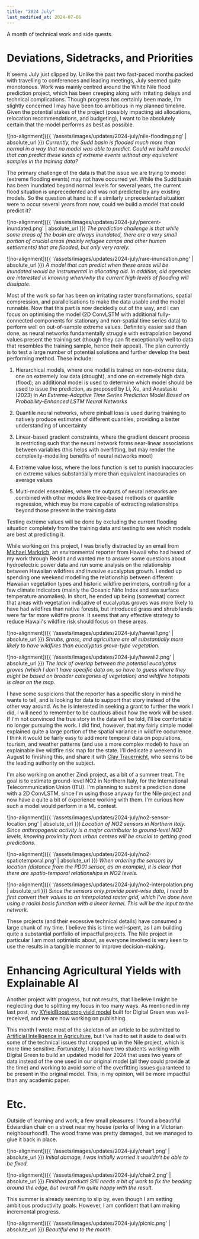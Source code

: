 ```yaml
---
title: "2024 July"
last_modified_at: 2024-07-06
---
```


A month of technical work and side quests.

# Deviations, Sidetracks, and Priorities

It seems July just slipped by. Unlike the past two fast-paced months packed with travelling to conferences and leading meetings, July seemed quite monotonous. Work was mainly centred around the White Nile flood prediction project, which has been creeping along with irritating delays and technical complications. Though progress has certainly been made, I'm slightly concerned I may have been too ambitious in my planned timeline. Given the potential stakes of the project (possibly impacting aid allocations, relocation recommendations, and budgeting), I want to be absolutely certain that the model performs as best as possible.

![no-alignment]({{ '/assets/images/updates/2024-july/nile-flooding.png' | absolute_url }})
*Currently, the Sudd basin is flooded much more than normal in a way that no model was able to predict. Could we build a model that can predict these kinds of extreme events without any equivalent samples in the training data?*

The primary challenge of the data is that the issue we are trying to model (extreme flooding events) may not have occurred yet. While the Sudd basin has been inundated beyond normal levels for several years, the current flood situation is unprecedented and was not predicted by any existing models. So the question at hand is: if a similarly unprecedented situation were to occur several years from now, could we build a model that could predict it?

![no-alignment]({{ '/assets/images/updates/2024-july/percent-inundated.png' | absolute_url }})
*The prediction challenge is that while some areas of the basin are always inundated, there are a very small portion of crucial areas (mainly refugee camps and other human settlements) that are flooded, but only very rarely.*

![no-alignment]({{ '/assets/images/updates/2024-july/rare-inundation.png' | absolute_url }})
*A model that can predict when these areas will be inundated would be instrumental in allocating aid. In addition, aid agencies are interested in knowing when/why the current high levels of flooding will dissipate.*

Most of the work so far has been on irritating raster transformations, spatial compression, and parallelisations to make the data usable and the model runnable. Now that this part is now decidedly out of the way, and I can focus on optimising the model (2D ConvLSTM with additional fully-connected components for stationary and non-spatial time series data) to perform well on out-of-sample extreme values. Definitely easier said than done, as neural networks fundamentally struggle with extrapolation beyond values present the training set (though they can fit exceptionally well to data that resembles the training sample, hence their appeal). The plan currently is to test a large number of potential solutions and further develop the best performing method. These include:

1. Hierarchical models, where one model is trained on non-extreme data, one on extremely low data (drought), and one on extremely high data (flood); an additional model is used to determine which model should be used to issue the prediction, as proposed by Li, Xu, and Anastasiu (2023) in *An Extreme-Adaptive Time Series Prediction Model Based on Probability-Enhanced LSTM Neural Networks*

2. Quantile neural networks, where pinball loss is used during training to natively produce estimates of different quantiles, providing a better understanding of uncertainty

3. Linear-based gradient constraints, where the gradient descent process is restricting such that the neural network forms near-linear associations between variables (this helps with overfitting, but may render the complexity-modelling benefits of neural networks moot)

4. Extreme value loss, where the loss function is set to punish inaccuracies on extreme values substantially more than equivalent inaccuracies on average values

5. Multi-model ensembles, where the outputs of neural networks are combined with other models like tree-based methods or quantile regression, which may be more capable of extracting relationships beyond those present in the training data

Testing extreme values will be done by excluding the current flooding situation completely from the training data and testing to see which models are best at predicting it. 

While working on this project, I was briefly distracted by an email from [Michael Markrich](https://www.markrichresearchllc.com/), an environmental reporter from Hawaii who had heard of my work through Reddit and wanted me to answer some questions about hydroelectric power data and run some analysis on the relationship between Hawaiian wildfires and invasive eucalyptus growth. I ended up spending one weekend modelling the relationship between different Hawaiian vegetation types and historic wildfire perimeters, controlling for a few climate indicators (mainly the Oceanic Niño Index and sea surface temperature anomalies). In short, he ended up being (somewhat) correct that areas with vegetation indicative of eucalyptus groves was more likely to have had wildfires than native forests, but introduced grass and shrub lands were far far more wildfire prone. It seems that any effective strategy to reduce Hawaii's wildfire risk should focus on these areas.

![no-alignment]({{ '/assets/images/updates/2024-july/hawaii1.png' | absolute_url }})
*Shrubs, grass, and agriculture are all substantially more likely to have wildfires than eucalyptus grove-type vegetation.*

![no-alignment]({{ '/assets/images/updates/2024-july/hawaii2.png' | absolute_url }})
*The lack of overlap between the potential eucalyptus groves (which I don't have specific data on, so have to guess where they might be based on broader categories of vegetation) and wildfire hotspots is clear on the map.*

I have some suspicions that the reporter has a specific story in mind he wants to tell, and is looking for data to support that story instead of the other way around. As he is interested in seeking a grant to further the work I did, I will need to remember to be cautious about how the work will be used. If I'm not convinced the true story in the data will be told, I'll be comfortable no longer pursuing the work. I did find, however, that my fairly simple model explained quite a large portion of the spatial variance in wildfire occurrence. I think it would be fairly easy to add more temporal data on populations, tourism, and weather patterns (and use a more complex model) to have an explainable live wildfire risk map for the state. I'll dedicate a weekend in August to finishing this, and share it with [Clay Trauernicht](https://twitter.com/claytrau?lang=en), who seems to be the leading authority on the subject.

I'm also working on another Zindi project, as a bit of a summer treat. The goal is to estimate ground-level NO2 in Northern Italy, for the International Telecommunication Union (ITU). I'm planning to submit a prediction done with a 2D ConvLSTM, since I'm using those anyway for the Nile project and now have a quite a bit of experience working with them. I'm curious how such a model would perform in a ML contest.

![no-alignment]({{ '/assets/images/updates/2024-july/no2-sensor-location.png' | absolute_url }})
*Location of NO2 sensors in Northern Italy. Since anthropogenic activity is a major contributor to ground-level NO2 levels, knowing proximity from urban centres will be crucial to getting good predictions.*

![no-alignment]({{ '/assets/images/updates/2024-july/no2-spatiotemporal.png' | absolute_url }})
*When ordering the sensors by location (distance from the PD01 sensor, as an example), it is clear that there are spatio-temporal relationships in NO2 levels.*

![no-alignment]({{ '/assets/images/updates/2024-july/no2-interpolation.png | absolute_url }})
*Since the sensors only provide point-wise data, I need to first convert their values to an interpolated raster grid, which I've done here using a radial basis function with a linear kernel. This will be the input to the network.*

These projects (and their excessive technical details) have consumed a large chunk of my time. I believe this is time well-spent, as I am building quite a substantial portfolio of impactful projects. The Nile project in particular I am most optimistic about, as everyone involved is very keen to use the results in a tangible manner to improve decision-making.


# Enhancing Agricultural Yields with Explainable AI

Another project with progress, but not results, that I believe I might be neglecting due to splitting my focus in too many ways. As mentioned in my last post, my [XYieldBoost crop yield model](https://jess-rapson.com/prediction/2023/12/10/digital-green-agriculture.html) built for Digital Green was well-received, and we are now working on publishing. 

This month I wrote most of the skeleton of an article to be submitted to [Artificial Intelligence in Agriculture](https://www.sciencedirect.com/journal/artificial-intelligence-in-agriculture), but I've had to set it aside to deal with some of the technical issues that cropped up in the Nile project, which is more time sensitive. Fortunately, I also have two students working with Digital Green to build an updated model for 2024 that uses two years of data instead of the one used in our original model (all they could provide at the time) and working to avoid some of the overfitting issues guaranteed to be present in the original model. This, in my opinion, will be more impactful than any academic paper.

# Etc.

Outside of learning and work, a few small pleasures: I found a beautiful Edwardian chair on a street near my house (perks of living in a Victorian neighbourhood!). The wood frame was pretty damaged, but we managed to glue it back in place.

![no-alignment]({{ '/assets/images/updates/2024-july/chair1.png' | absolute_url }})
*Initial damage, I was initially worried it wouldn't be able to be fixed.*

![no-alignment]({{ '/assets/images/updates/2024-july/chair2.png' | absolute_url }})
*Finished product! Still needs a bit of work to fix the beading around the edge, but overall I'm quite happy with the result.*

This summer is already seeming to slip by, even though I am setting ambitious productivity goals. However, I am confident that I am making incremental progress.

![no-alignment]({{ '/assets/images/updates/2024-july/picnic.png' | absolute_url }})
*Beautiful end to the month.*